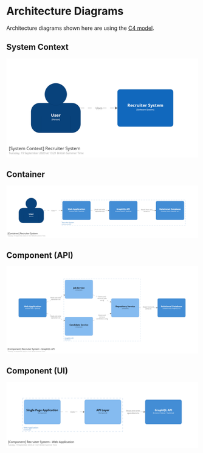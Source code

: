 # Architecture Diagrams

Architecture diagrams shown here are using the [C4 model](https://c4model.com).

## System Context

![Context](structurizr-73349-SystemContext-001.png "System Context Diagram")

## Container

![Container](structurizr-73349-Container-001.png "Container Diagram")

## Component (API)

![API Component](structurizr-73349-Component-001.png "GraphQL API Component Diagram")

## Component (UI)

![UI Component](structurizr-73349-Component-002.png "Web Application Component Diagram")
